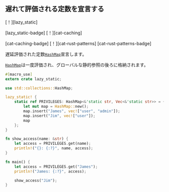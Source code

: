 ## <!--Declare lazily evaluated constant--> 遅れて評価される定数を宣言する

<!--[!][lazy_static]-->
[！][lazy_static]
<!--[lazy_static-badge] [!][cat-caching]-->
[lazy_static-badge] [！][cat-caching]
<!--[cat-caching-badge] [!][cat-rust-patterns]-->
[cat-caching-badge] [！][cat-rust-patterns]
[cat-rust-patterns-badge]
<!--Declares a lazily evaluated constant [`HashMap`].-->
遅延評価された定数[`HashMap`]宣言します。
<!--The [`HashMap`] will be evaluated once and stored behind a global static reference.-->
[`HashMap`]は一度評価され、グローバルな静的参照の後ろに格納されます。

```rust
#[macro_use]
extern crate lazy_static;

use std::collections::HashMap;

lazy_static! {
    static ref PRIVILEGES: HashMap<&'static str, Vec<&'static str>> = {
        let mut map = HashMap::new();
        map.insert("James", vec!["user", "admin"]);
        map.insert("Jim", vec!["user"]);
        map
    };
}

fn show_access(name: &str) {
    let access = PRIVILEGES.get(name);
    println!("{}: {:?}", name, access);
}

fn main() {
    let access = PRIVILEGES.get("James");
    println!("James: {:?}", access);

    show_access("Jim");
}
```

[`HashMap`]: https://doc.rust-lang.org/std/collections/struct.HashMap.html
